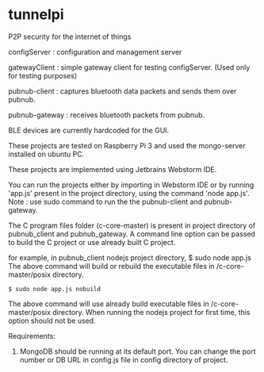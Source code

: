 # tunnelpi
P2P security for the internet of things

configServer : configuration and management server

gatewayClient : simple gateway client for testing configServer. (Used only for testing purposes)

pubnub-client : captures bluetooth data packets and sends them over pubnub.

pubnub-gateway : receives bluetooth packets from pubnub.

BLE devices are currently hardcoded for the GUI. 

These projects are tested on Raspberry Pi 3 and used the mongo-server installed on ubuntu PC.

These projects are implemented using Jetbrains Webstorm IDE.

You can run the projects either by importing in Webstorm IDE or by running 'app.js' present in the project directory, using the command 'node app.js'.
Note : use sudo command to run the the pubnub-client and pubnub-gateway.

The C program files folder (c-core-master) is present in project directory of pubnub_client and pubnub_gateway. A command line option can be passed to build the C project or use already built C project.

for example, in pubnub_client nodejs project directory,
    $ sudo node app.js
The above command will build or rebuild the executable files in /c-core-master/posix directory.

    $ sudo node app.js nobuild
The above command will use already build executable files in /c-core-master/posix directory. When running the nodejs project for first time, this option should not be used.

Requirements:

1. MongoDB should be running at its default port. You can change the port number or DB URL in config.js file in config directory of project.  
